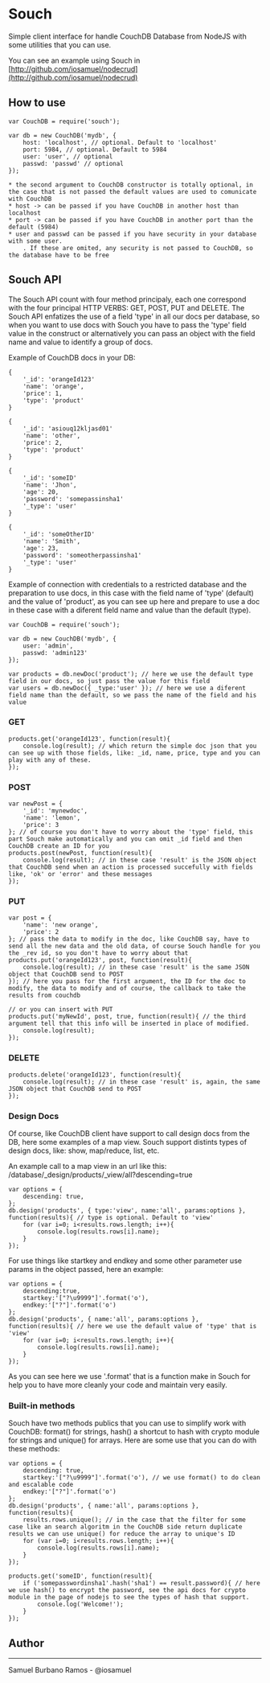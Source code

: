 # Souch

Simple client interface for handle CouchDB Database from NodeJS with some utilities that you can use.

You can see an example using Souch in [http://github.com/iosamuel/nodecrud](http://github.com/iosamuel/nodecrud)

## How to use

	var CouchDB = require('souch');

	var db = new CouchDB('mydb', {
		host: 'localhost', // optional. Default to 'localhost'
		port: 5984, // optional. Default to 5984
		user: 'user', // optional
		passwd: 'passwd' // optional
	});

	* the second argument to CouchDB constructor is totally optional, in the case that is not passed the default values are used to comunicate with CouchDB
	* host -> can be passed if you have CouchDB in another host than localhost
	* port -> can be passed if you have CouchDB in another port than the default (5984)
	* user and passwd can be passed if you have security in your database with some user.
		. If these are omited, any security is not passed to CouchDB, so the database have to be free

## Souch API

The Souch API count with four method principaly, each one correspond with the four principal HTTP VERBS: GET, POST, PUT and DELETE.
The Souch API enfatizes the use of a field 'type' in all our docs per database, so when you want to use docs with Souch you have to pass the 'type' field value in the construct or alternatively you can pass an object with the field name and value to identify a group of docs.

Example of CouchDB docs in your DB:

	{
		'_id': 'orangeId123'
		'name': 'orange',
		'price': 1,
		'type': 'product'
	}

	{
		'_id': 'asiouq12kljasd01'
		'name': 'other',
		'price': 2,
		'type': 'product'
	}

	{
		'_id': 'someID'
		'name': 'Jhon',
		'age': 20,
		'password': 'somepassinsha1'
		'_type': 'user'
	}

	{
		'_id': 'someOtherID'
		'name': 'Smith',
		'age': 23,
		'password': 'someotherpassinsha1'
		'_type': 'user'
	}


Example of connection with credentials to a restricted database and the preparation to use docs, in this case with the field name of 'type' (default) and the value of 'product', as you can see up here and prepare to use a doc in these case with a diferent field name and value than the default (type).

	var CouchDB = require('souch');

	var db = new CouchDB('mydb', {
		user: 'admin',
		passwd: 'admin123'
	});

	var products = db.newDoc('product'); // here we use the default type field in our docs, so just pass the value for this field
	var users = db.newDoc({ _type:'user' }); // here we use a diferent field name than the default, so we pass the name of the field and his value

### GET

	products.get('orangeId123', function(result){
		console.log(result); // which return the simple doc json that you can see up with those fields, like: _id, name, price, type and you can play with any of these.
	});

### POST

	var newPost = {
		'_id': 'mynewdoc',
		'name': 'lemon',
		'price': 3
	}; // of course you don't have to worry about the 'type' field, this part Souch make automatically and you can omit _id field and then CouchDB create an ID for you
	products.post(newPost, function(result){
		console.log(result); // in these case 'result' is the JSON object that CouchDB send when an action is processed succefully with fields like, 'ok' or 'error' and these messages
	});

### PUT

	var post = {
		'name': 'new orange',
		'price': 2
	}; // pass the data to modify in the doc, like CouchDB say, have to send all the new data and the old data, of course Souch handle for you the _rev id, so you don't have to worry about that
	products.put('orangeId123', post, function(result){
		console.log(result); // in these case 'result' is the same JSON object that CouchDB send to POST
	}); // here you pass for the first argument, the ID for the doc to modify, the data to modify and of course, the callback to take the results from couchdb

	// or you can insert with PUT
	products.put('myNewId', post, true, function(result){ // the third argument tell that this info will be inserted in place of modified.
		console.log(result);
	});

### DELETE

	products.delete('orangeId123', function(result){
		console.log(result); // in these case 'result' is, again, the same JSON object that CouchDB send to POST
	});

### Design Docs
Of course, like CouchDB client have support to call design docs from the DB, here some examples of a map view.
Souch support distints types of design docs, like: show, map/reduce, list, etc.

An example call to a map view in an url like this: /database/_design/products/_view/all?descending=true

	var options = {
		descending: true,
	};
	db.design('products', { type:'view', name:'all', params:options }, function(results){ // type is optional. Default to 'view'
		for (var i=0; i<results.rows.length; i++){
			console.log(results.rows[i].name);
		}
	});

For use things like startkey and endkey and some other parameter use params in the object passed, here an example:

	var options = {
		descending:true,
		startkey:'["?\u9999"]'.format('o'),
		endkey:'["?"]'.format('o')
	};
	db.design('products', { name:'all', params:options }, function(results){ // here we use the default value of 'type' that is 'view'
		for (var i=0; i<results.rows.length; i++){
			console.log(results.rows[i].name);
		}
	});

As you can see here we use '.format' that is a function make in Souch for help you to have more cleanly your code and maintain very easily.

### Built-in methods

Souch have two methods publics that you can use to simplify work with CouchDB: format() for strings, hash() a shortcut to hash with crypto module for strings and unique() for arrays.
Here are some use that you can do with these methods:

	var options = {
		descending: true,
		startkey:'["?\u9999"]'.format('o'), // we use format() to do clean and escalable code
		endkey:'["?"]'.format('o')
	};
	db.design('products', { name:'all', params:options }, function(results){
		results.rows.unique(); // in the case that the filter for some case like an search algoritm in the CouchDB side return duplicate results we can use unique() for reduce the array to unique's ID
		for (var i=0; i<results.rows.length; i++){
			console.log(results.rows[i].name);
		}
	});

	products.get('someID', function(result){
		if ('somepasswordinsha1'.hash('sha1') == result.password){ // here we use hash() to encrypt the password, see the api docs for crypto module in the page of nodejs to see the types of hash that support.
			console.log('Welcome!');
		}
	});


## Author
---------
Samuel Burbano Ramos - @iosamuel